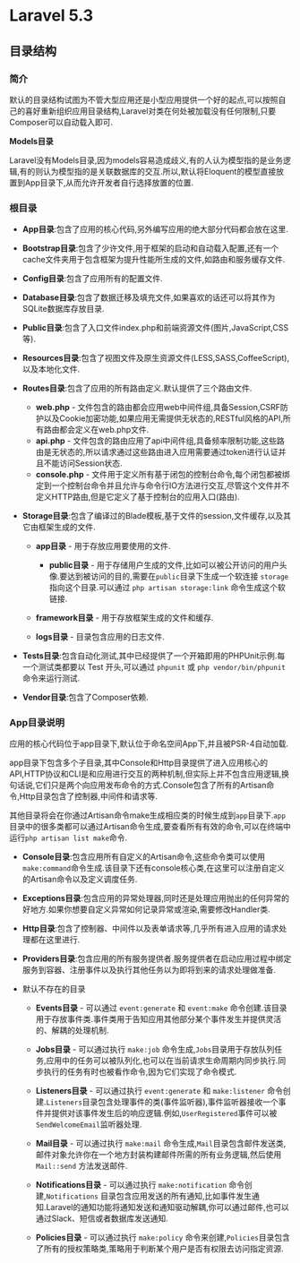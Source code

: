# Laravel 5.3

## 目录结构

### **简介**

默认的目录结构试图为不管大型应用还是小型应用提供一个好的起点,可以按照自己的喜好重新组织应用目录结构,Laravel对类在何处被加载没有任何限制,只要Composer可以自动载入即可.

**Models目录**

Laravel没有Models目录,因为models容易造成歧义,有的人认为模型指的是业务逻辑,有的则认为模型指的是关联数据库的交互.所以,默认将Eloquent的模型直接放置到App目录下,从而允许开发者自行选择放置的位置.

### 根目录

* **App目录**:包含了应用的核心代码,另外编写应用的绝大部分代码都会放在这里.
* **Bootstrap目录**:包含了少许文件,用于框架的启动和自动载入配置,还有一个cache文件夹用于包含框架为提升性能所生成的文件,如路由和服务缓存文件.
* **Config目录**:包含了应用所有的配置文件.
* **Database目录**:包含了数据迁移及填充文件,如果喜欢的话还可以将其作为SQLite数据库存放目录.
* **Public目录**:包含了入口文件index.php和前端资源文件\(图片,JavaScript,CSS等\).
* **Resources目录**:包含了视图文件及原生资源文件\(LESS,SASS,CoffeeScript\),以及本地化文件.
* **Routes目录**:包含了应用的所有路由定义.默认提供了三个路由文件.

  * **web.php** - 文件包含的路由都会应用web中间件组,具备Session,CSRF防护以及Cookie加密功能,如果应用无需提供无状态的,RESTful风格的API,所有路由都会定义在web.php文件.
  * **api.php** - 文件包含的路由应用了api中间件组,具备频率限制功能,这些路由是无状态的,所以请求通过这些路由进入应用需要通过token进行认证并且不能访问Session状态.
  * **console.php** - 文件用于定义所有基于闭包的控制台命令,每个闭包都被绑定到一个控制台命令并且允许与命令行IO方法进行交互,尽管这个文件并不定义HTTP路由,但是它定义了基于控制台的应用入口\(路由\).

* **Storage目录**:包含了编译过的Blade模板,基于文件的session,文件缓存,以及其它由框架生成的文件.

  * **app目录** - 用于存放应用要使用的文件.

    * **public目录** - 用于存储用户生成的文件,比如可以被公开访问的用户头像.要达到被访问的目的,需要在`public`目录下生成一个软连接 `storage` 指向这个目录.可以通过 `php artisan storage:link` 命令生成这个软链接.

  * **framework目录** - 用于存放框架生成的文件和缓存.

  * **logs目录** - 目录包含应用的日志文件.



* **Tests目录**:包含自动化测试,其中已经提供了一个开箱即用的PHPUnit示例.每一个测试类都要以 Test 开头,可以通过 `phpunit` 或 `php vendor/bin/phpunit` 命令来运行测试.

* **Vendor目录**:包含了Composer依赖.


### App目录说明

应用的核心代码位于app目录下,默认位于命名空间App下,并且被PSR-4自动加载.

app目录下包含多个子目录,其中Console和Http目录提供了进入应用核心的API,HTTP协议和CLI是和应用进行交互的两种机制,但实际上并不包含应用逻辑,换句话说,它们只是两个向应用发布命令的方式.Console包含了所有的Artisan命令,Http目录包含了控制器,中间件和请求等.

其他目录将会在你通过Artisan命令make生成相应类的时候生成到`app`目录下.`app`目录中的很多类都可以通过Artisan命令生成,要查看所有有效的命令,可以在终端中运行`php artisan list make`命令.

* **Console目录**:包含应用所有自定义的Artisan命令,这些命令类可以使用`make:command`命令生成.该目录下还有console核心类,在这里可以注册自定义的Artisan命令以及定义调度任务.
* **Exceptions目录**:包含应用的异常处理器,同时还是处理应用抛出的任何异常的好地方.如果你想要自定义异常如何记录异常或渲染,需要修改Handler类.
* **Http目录**:包含了控制器、中间件以及表单请求等,几乎所有进入应用的请求处理都在这里进行.
* **Providers目录**:包含应用的所有服务提供者.服务提供者在启动应用过程中绑定服务到容器、注册事件以及执行其他任务以为即将到来的请求处理做准备.
* 默认不存在的目录

  * **Events目录** - 可以通过 `event:generate` 和 `event:make` 命令创建.该目录用于存放事件类.事件类用于告知应用其他部分某个事件发生并提供灵活的、解耦的处理机制.
  * **Jobs目录** - 可以通过执行 `make:job` 命令生成,`Jobs`目录用于存放队列任务,应用中的任务可以被队列化,也可以在当前请求生命周期内同步执行.同步执行的任务有时也被看作命令,因为它们实现了命令模式.
  * **Listeners目录** - 可以通过执行 `event:generate` 和 `make:listener` 命令创建.`Listeners`目录包含处理事件的类\(事件监听器\),事件监听器接收一个事件并提供对该事件发生后的响应逻辑.例如,`UserRegistered`事件可以被`SendWelcomeEmail`监听器处理.
  * **Mail目录** - 可以通过执行 `make:mail` 命令生成,`Mail`目录包含邮件发送类,邮件对象允许你在一个地方封装构建邮件所需的所有业务逻辑,然后使用 `Mail::send` 方法发送邮件.

  * **Notifications目录** - 可以通过执行 `make:notification` 命令创建,`Notifications` 目录包含应用发送的所有通知,比如事件发生通知.Laravel的通知功能将通知发送和通知驱动解耦,你可以通过邮件,也可以通过Slack、短信或者数据库发送通知.

  * **Policies目录** - 可以通过执行 `make:policy` 命令来创建,`Policies`目录包含了所有的授权策略类,策略用于判断某个用户是否有权限去访问指定资源.



